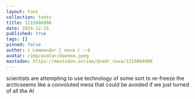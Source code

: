 ```yaml
---
layout: toot
collection: toots
title: 1215004900
date: 2024-12-15
published: true
tags: []
pinned: false
author: ⸸ commander ░ nova ⸸ :~$
avatar: /img/avatar/daemon.jpeg
mastodon: https://mastodon.online/@cmdr_nova/1215004900
---
```


scientists are attempting to use technology of some sort to re-freeze the arcticseems like a convoluted mess that could be avoided if we just turned of all the AI
